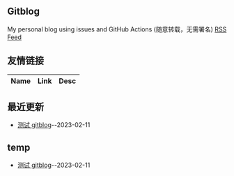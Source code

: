 ## Gitblog
My personal blog using issues and GitHub Actions (随意转载，无需署名)
[RSS Feed](https://raw.githubusercontent.com/weqopy/gitblog/main/feed.xml)
## 友情链接
| Name | Link | Desc | 
 | ---- | ---- | ---- |
## 最近更新
- [测试 gitblog](https://github.com/weqopy/gitblog/issues/1)--2023-02-11
## temp
- [测试 gitblog](https://github.com/weqopy/gitblog/issues/1)--2023-02-11
